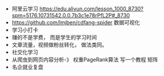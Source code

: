 - 阿里云学习 https://edu.aliyun.com/lesson_1000_8730?spm=5176.10731542.0.0.7b3c1e78rPfL2P#_8730
- https://github.com/lmjben/cdfang-spider  数据可视化 
- 学习小打卡
- 赚的不是学费， 而是学生的学习时间
- 文章流量，视频做粉丝转化， 做法类同。
- 社交化学习
- 从爬虫到网页内容分析-》 权重PageRank算法  写一个教程 矩阵
- 名企就业复盘


